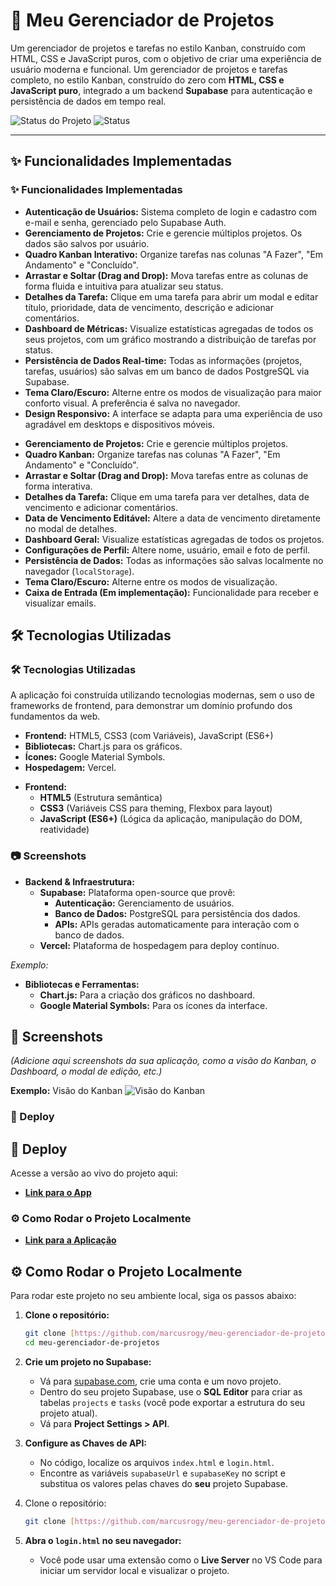 # 🚀 Meu Gerenciador de Projetos

Um gerenciador de projetos e tarefas no estilo Kanban, construído com HTML, CSS e JavaScript puros, com o objetivo de criar uma experiência de usuário moderna e funcional.
Um gerenciador de projetos e tarefas completo, no estilo Kanban, construído do zero com **HTML, CSS e JavaScript puro**, integrado a um backend **Supabase** para autenticação e persistência de dados em tempo real.

![Status do Projeto](https://img.shields.io/badge/status-em%20desenvolvimento-yellow)
![Status](https://img.shields.io/badge/status-em%20desenvolvimento-yellow)

---
## ✨ Funcionalidades Implementadas

### ✨ Funcionalidades Implementadas
* **Autenticação de Usuários:** Sistema completo de login e cadastro com e-mail e senha, gerenciado pelo Supabase Auth.
* **Gerenciamento de Projetos:** Crie e gerencie múltiplos projetos. Os dados são salvos por usuário.
* **Quadro Kanban Interativo:** Organize tarefas nas colunas "A Fazer", "Em Andamento" e "Concluído".
* **Arrastar e Soltar (Drag and Drop):** Mova tarefas entre as colunas de forma fluida e intuitiva para atualizar seu status.
* **Detalhes da Tarefa:** Clique em uma tarefa para abrir um modal e editar título, prioridade, data de vencimento, descrição e adicionar comentários.
* **Dashboard de Métricas:** Visualize estatísticas agregadas de todos os seus projetos, com um gráfico mostrando a distribuição de tarefas por status.
* **Persistência de Dados Real-time:** Todas as informações (projetos, tarefas, usuários) são salvas em um banco de dados PostgreSQL via Supabase.
* **Tema Claro/Escuro:** Alterne entre os modos de visualização para maior conforto visual. A preferência é salva no navegador.
* **Design Responsivo:** A interface se adapta para uma experiência de uso agradável em desktops e dispositivos móveis.

- **Gerenciamento de Projetos:** Crie e gerencie múltiplos projetos.
- **Quadro Kanban:** Organize tarefas nas colunas "A Fazer", "Em Andamento" e "Concluído".
- **Arrastar e Soltar (Drag and Drop):** Mova tarefas entre as colunas de forma interativa.
- **Detalhes da Tarefa:** Clique em uma tarefa para ver detalhes, data de vencimento e adicionar comentários.
- **Data de Vencimento Editável:** Altere a data de vencimento diretamente no modal de detalhes.
- **Dashboard Geral:** Visualize estatísticas agregadas de todos os projetos.
- **Configurações de Perfil:** Altere nome, usuário, email e foto de perfil.
- **Persistência de Dados:** Todas as informações são salvas localmente no navegador (`localStorage`).
- **Tema Claro/Escuro:** Alterne entre os modos de visualização.
- **Caixa de Entrada (Em implementação):** Funcionalidade para receber e visualizar emails.
## 🛠️ Tecnologias Utilizadas

### 🛠️ Tecnologias Utilizadas
A aplicação foi construída utilizando tecnologias modernas, sem o uso de frameworks de frontend, para demonstrar um domínio profundo dos fundamentos da web.

- **Frontend:** HTML5, CSS3 (com Variáveis), JavaScript (ES6+)
- **Bibliotecas:** Chart.js para os gráficos.
- **Ícones:** Google Material Symbols.
- **Hospedagem:** Vercel.
* **Frontend:**
    * **HTML5** (Estrutura semântica)
    * **CSS3** (Variáveis CSS para theming, Flexbox para layout)
    * **JavaScript (ES6+)** (Lógica da aplicação, manipulação do DOM, reatividade)

### 📷 Screenshots
* **Backend & Infraestrutura:**
    * **Supabase:** Plataforma open-source que provê:
        * **Autenticação:** Gerenciamento de usuários.
        * **Banco de Dados:** PostgreSQL para persistência dos dados.
        * **APIs:** APIs geradas automaticamente para interação com o banco de dados.
    * **Vercel:** Plataforma de hospedagem para deploy contínuo.

*Exemplo:*
* **Bibliotecas e Ferramentas:**
    * **Chart.js:** Para a criação dos gráficos no dashboard.
    * **Google Material Symbols:** Para os ícones da interface.

## 📸 Screenshots

*(Adicione aqui screenshots da sua aplicação, como a visão do Kanban, o Dashboard, o modal de edição, etc.)*

**Exemplo:** Visão do Kanban
![Visão do Kanban](URL_DA_SUA_IMAGEM_AQUI)

### 🔗 Deploy
## 🔗 Deploy

Acesse a versão ao vivo do projeto aqui:
* **[Link para o App](https://meu-gerenciador-de-projetos.vercel.app)**

### ⚙️ Como Rodar o Projeto Localmente
* **[Link para a Aplicação](SEU_LINK_DO_VERCEL_AQUI)**

## ⚙️ Como Rodar o Projeto Localmente

Para rodar este projeto no seu ambiente local, siga os passos abaixo:

1.  **Clone o repositório:**
    ```bash
    git clone [https://github.com/marcusrogy/meu-gerenciador-de-projetos.git](https://github.com/marcusrogy/meu-gerenciador-de-projetos.git)
    cd meu-gerenciador-de-projetos
    ```

2.  **Crie um projeto no Supabase:**
    * Vá para [supabase.com](https://supabase.com/), crie uma conta e um novo projeto.
    * Dentro do seu projeto Supabase, use o **SQL Editor** para criar as tabelas `projects` e `tasks` (você pode exportar a estrutura do seu projeto atual).
    * Vá para **Project Settings > API**.

3.  **Configure as Chaves de API:**
    * No código, localize os arquivos `index.html` e `login.html`.
    * Encontre as variáveis `supabaseUrl` e `supabaseKey` no script e substitua os valores pelas chaves do **seu** projeto Supabase.

1. Clone o repositório:
   ```bash
   git clone [https://github.com/marcusrogy/meu-gerenciador-de-projetos.git](https://github.com/marcusrogy/meu-gerenciador-de-projetos.git)
4.  **Abra o `login.html` no seu navegador:**
    * Você pode usar uma extensão como o **Live Server** no VS Code para iniciar um servidor local e visualizar o projeto.
